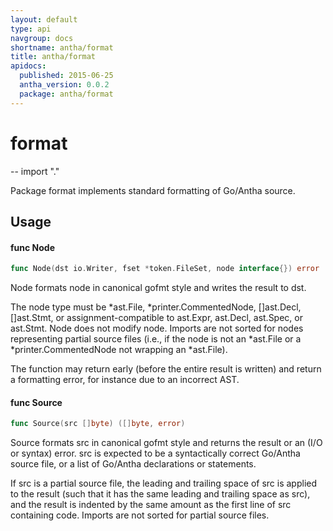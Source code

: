 ```yaml
---
layout: default
type: api
navgroup: docs
shortname: antha/format
title: antha/format
apidocs:
  published: 2015-06-25
  antha_version: 0.0.2
  package: antha/format
---
```

# format
--
    import "."

Package format implements standard formatting of Go/Antha source.

## Usage

#### func  Node

```go
func Node(dst io.Writer, fset *token.FileSet, node interface{}) error
```
Node formats node in canonical gofmt style and writes the result to dst.

The node type must be *ast.File, *printer.CommentedNode, []ast.Decl, []ast.Stmt,
or assignment-compatible to ast.Expr, ast.Decl, ast.Spec, or ast.Stmt. Node does
not modify node. Imports are not sorted for nodes representing partial source
files (i.e., if the node is not an *ast.File or a *printer.CommentedNode not
wrapping an *ast.File).

The function may return early (before the entire result is written) and return a
formatting error, for instance due to an incorrect AST.

#### func  Source

```go
func Source(src []byte) ([]byte, error)
```
Source formats src in canonical gofmt style and returns the result or an (I/O or
syntax) error. src is expected to be a syntactically correct Go/Antha source
file, or a list of Go/Antha declarations or statements.

If src is a partial source file, the leading and trailing space of src is
applied to the result (such that it has the same leading and trailing space as
src), and the result is indented by the same amount as the first line of src
containing code. Imports are not sorted for partial source files.
